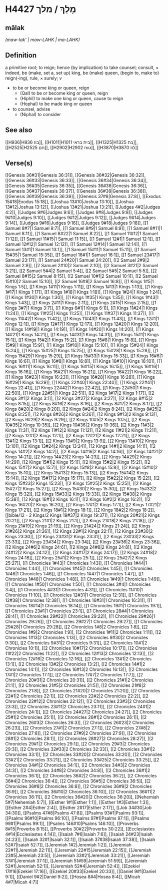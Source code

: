 # H4427 מָלַךְ / מלך

## mâlak

_(maw-lak' | maw-LAHK | ma-LAHK)_

## Definition

a primitive root; to reign; hence (by implication) to take counsel; consult, × indeed, be (make, set a, set up) king, be (make) queen, (begin to, make to) reign(-ing), rule, × surely; v

- to be or become king or queen, reign
  - (Qal) to be or become king or queen, reign
  - (Hiphil) to make one king or queen, cause to reign
  - (Hophal) to be made king or queen
- to counsel, advise
  - (Niphal) to consider

## See also

[[H936|H936 בוז]], [[H1011|H1011 בית בראי]], [[H1325|H1325 בת]], [[H2525|H2525 חם]], [[H2902|H2902 טוח]], [[H3870|H3870 לוז]]

## Verse(s)

[[Genesis 36#31|Genesis 36:31]], [[Genesis 36#32|Genesis 36:32]], [[Genesis 36#33|Genesis 36:33]], [[Genesis 36#34|Genesis 36:34]], [[Genesis 36#35|Genesis 36:35]], [[Genesis 36#36|Genesis 36:36]], [[Genesis 36#37|Genesis 36:37]], [[Genesis 36#38|Genesis 36:38]], [[Genesis 36#39|Genesis 36:39]], [[Genesis 37#8|Genesis 37:8]], [[Exodus 15#18|Exodus 15:18]], [[Joshua 13#10|Joshua 13:10]], [[Joshua 13#12|Joshua 13:12]], [[Joshua 13#21|Joshua 13:21]], [[Judges 4#2|Judges 4:2]], [[Judges 9#6|Judges 9:6]], [[Judges 9#8|Judges 9:8]], [[Judges 9#10|Judges 9:10]], [[Judges 9#12|Judges 9:12]], [[Judges 9#14|Judges 9:14]], [[Judges 9#16|Judges 9:16]], [[Judges 9#18|Judges 9:18]], [[1 Samuel 8#7|1 Samuel 8:7]], [[1 Samuel 8#9|1 Samuel 8:9]], [[1 Samuel 8#11|1 Samuel 8:11]], [[1 Samuel 8#22|1 Samuel 8:22]], [[1 Samuel 11#12|1 Samuel 11:12]], [[1 Samuel 11#15|1 Samuel 11:15]], [[1 Samuel 12#1|1 Samuel 12:1]], [[1 Samuel 12#12|1 Samuel 12:12]], [[1 Samuel 12#14|1 Samuel 12:14]], [[1 Samuel 13#1|1 Samuel 13:1]], [[1 Samuel 15#11|1 Samuel 15:11]], [[1 Samuel 15#35|1 Samuel 15:35]], [[1 Samuel 16#1|1 Samuel 16:1]], [[1 Samuel 23#17|1 Samuel 23:17]], [[1 Samuel 24#20|1 Samuel 24:20]], [[2 Samuel 2#9|2 Samuel 2:9]], [[2 Samuel 2#10|2 Samuel 2:10]], [[2 Samuel 3#21|2 Samuel 3:21]], [[2 Samuel 5#4|2 Samuel 5:4]], [[2 Samuel 5#5|2 Samuel 5:5]], [[2 Samuel 8#15|2 Samuel 8:15]], [[2 Samuel 10#1|2 Samuel 10:1]], [[2 Samuel 15#10|2 Samuel 15:10]], [[2 Samuel 16#8|2 Samuel 16:8]], [[1 Kings 1#5|1 Kings 1:5]], [[1 Kings 1#11|1 Kings 1:11]], [[1 Kings 1#13|1 Kings 1:13]], [[1 Kings 1#17|1 Kings 1:17]], [[1 Kings 1#18|1 Kings 1:18]], [[1 Kings 1#24|1 Kings 1:24]], [[1 Kings 1#30|1 Kings 1:30]], [[1 Kings 1#35|1 Kings 1:35]], [[1 Kings 1#43|1 Kings 1:43]], [[1 Kings 2#11|1 Kings 2:11]], [[1 Kings 2#15|1 Kings 2:15]], [[1 Kings 3#7|1 Kings 3:7]], [[1 Kings 6#1|1 Kings 6:1]], [[1 Kings 11#24|1 Kings 11:24]], [[1 Kings 11#25|1 Kings 11:25]], [[1 Kings 11#37|1 Kings 11:37]], [[1 Kings 11#42|1 Kings 11:42]], [[1 Kings 11#43|1 Kings 11:43]], [[1 Kings 12#1|1 Kings 12:1]], [[1 Kings 12#17|1 Kings 12:17]], [[1 Kings 12#20|1 Kings 12:20]], [[1 Kings 14#19|1 Kings 14:19]], [[1 Kings 14#20|1 Kings 14:20]], [[1 Kings 14#21|1 Kings 14:21]], [[1 Kings 14#31|1 Kings 14:31]], [[1 Kings 15#1|1 Kings 15:1]], [[1 Kings 15#2|1 Kings 15:2]], [[1 Kings 15#8|1 Kings 15:8]], [[1 Kings 15#9|1 Kings 15:9]], [[1 Kings 15#10|1 Kings 15:10]], [[1 Kings 15#24|1 Kings 15:24]], [[1 Kings 15#25|1 Kings 15:25]], [[1 Kings 15#28|1 Kings 15:28]], [[1 Kings 15#29|1 Kings 15:29]], [[1 Kings 15#33|1 Kings 15:33]], [[1 Kings 16#6|1 Kings 16:6]], [[1 Kings 16#8|1 Kings 16:8]], [[1 Kings 16#10|1 Kings 16:10]], [[1 Kings 16#11|1 Kings 16:11]], [[1 Kings 16#15|1 Kings 16:15]], [[1 Kings 16#16|1 Kings 16:16]], [[1 Kings 16#21|1 Kings 16:21]], [[1 Kings 16#22|1 Kings 16:22]], [[1 Kings 16#23|1 Kings 16:23]], [[1 Kings 16#28|1 Kings 16:28]], [[1 Kings 16#29|1 Kings 16:29]], [[1 Kings 22#40|1 Kings 22:40]], [[1 Kings 22#41|1 Kings 22:41]], [[1 Kings 22#42|1 Kings 22:42]], [[1 Kings 22#50|1 Kings 22:50]], [[1 Kings 22#51|1 Kings 22:51]], [[2 Kings 1#17|2 Kings 1:17]], [[2 Kings 3#1|2 Kings 3:1]], [[2 Kings 3#27|2 Kings 3:27]], [[2 Kings 8#15|2 Kings 8:15]], [[2 Kings 8#16|2 Kings 8:16]], [[2 Kings 8#17|2 Kings 8:17]], [[2 Kings 8#20|2 Kings 8:20]], [[2 Kings 8#24|2 Kings 8:24]], [[2 Kings 8#25|2 Kings 8:25]], [[2 Kings 8#26|2 Kings 8:26]], [[2 Kings 9#13|2 Kings 9:13]], [[2 Kings 9#29|2 Kings 9:29]], [[2 Kings 10#5|2 Kings 10:5]], [[2 Kings 10#35|2 Kings 10:35]], [[2 Kings 10#36|2 Kings 10:36]], [[2 Kings 11#3|2 Kings 11:3]], [[2 Kings 11#12|2 Kings 11:12]], [[2 Kings 11#21|2 Kings 11:21]], [[2 Kings 12#1|2 Kings 12:1]], [[2 Kings 12#21|2 Kings 12:21]], [[2 Kings 13#1|2 Kings 13:1]], [[2 Kings 13#9|2 Kings 13:9]], [[2 Kings 13#10|2 Kings 13:10]], [[2 Kings 13#24|2 Kings 13:24]], [[2 Kings 14#1|2 Kings 14:1]], [[2 Kings 14#2|2 Kings 14:2]], [[2 Kings 14#16|2 Kings 14:16]], [[2 Kings 14#21|2 Kings 14:21]], [[2 Kings 14#23|2 Kings 14:23]], [[2 Kings 14#29|2 Kings 14:29]], [[2 Kings 15#1|2 Kings 15:1]], [[2 Kings 15#2|2 Kings 15:2]], [[2 Kings 15#7|2 Kings 15:7]], [[2 Kings 15#8|2 Kings 15:8]], [[2 Kings 15#10|2 Kings 15:10]], [[2 Kings 15#13|2 Kings 15:13]], [[2 Kings 15#14|2 Kings 15:14]], [[2 Kings 15#17|2 Kings 15:17]], [[2 Kings 15#22|2 Kings 15:22]], [[2 Kings 15#23|2 Kings 15:23]], [[2 Kings 15#25|2 Kings 15:25]], [[2 Kings 15#27|2 Kings 15:27]], [[2 Kings 15#30|2 Kings 15:30]], [[2 Kings 15#32|2 Kings 15:32]], [[2 Kings 15#33|2 Kings 15:33]], [[2 Kings 15#38|2 Kings 15:38]], [[2 Kings 16#1|2 Kings 16:1]], [[2 Kings 16#2|2 Kings 16:2]], [[2 Kings 16#20|2 Kings 16:20]], [[2 Kings 17#1|2 Kings 17:1]], [[2 Kings 17#21|2 Kings 17:21]], [[2 Kings 18#1|2 Kings 18:1]], [[2 Kings 18#2|2 Kings 18:2]], [[bible/12 - 2 Kings/2 Kings 19#37|2 Kings 19:37]], [[2 Kings 20#21|2 Kings 20:21]], [[2 Kings 21#1|2 Kings 21:1]], [[2 Kings 21#18|2 Kings 21:18]], [[2 Kings 21#19|2 Kings 21:19]], [[2 Kings 21#24|2 Kings 21:24]], [[2 Kings 21#26|2 Kings 21:26]], [[2 Kings 22#1|2 Kings 22:1]], [[2 Kings 23#30|2 Kings 23:30]], [[2 Kings 23#31|2 Kings 23:31]], [[2 Kings 23#33|2 Kings 23:33]], [[2 Kings 23#34|2 Kings 23:34]], [[2 Kings 23#36|2 Kings 23:36]], [[2 Kings 24#6|2 Kings 24:6]], [[2 Kings 24#8|2 Kings 24:8]], [[2 Kings 24#12|2 Kings 24:12]], [[2 Kings 24#17|2 Kings 24:17]], [[2 Kings 24#18|2 Kings 24:18]], [[2 Kings 25#1|2 Kings 25:1]], [[2 Kings 25#27|2 Kings 25:27]], [[1 Chronicles 1#43|1 Chronicles 1:43]], [[1 Chronicles 1#44|1 Chronicles 1:44]], [[1 Chronicles 1#45|1 Chronicles 1:45]], [[1 Chronicles 1#46|1 Chronicles 1:46]], [[1 Chronicles 1#47|1 Chronicles 1:47]], [[1 Chronicles 1#48|1 Chronicles 1:48]], [[1 Chronicles 1#49|1 Chronicles 1:49]], [[1 Chronicles 1#50|1 Chronicles 1:50]], [[1 Chronicles 3#4|1 Chronicles 3:4]], [[1 Chronicles 4#31|1 Chronicles 4:31]], [[1 Chronicles 11#10|1 Chronicles 11:10]], [[1 Chronicles 12#31|1 Chronicles 12:31]], [[1 Chronicles 12#38|1 Chronicles 12:38]], [[1 Chronicles 16#31|1 Chronicles 16:31]], [[1 Chronicles 18#14|1 Chronicles 18:14]], [[1 Chronicles 19#1|1 Chronicles 19:1]], [[1 Chronicles 23#1|1 Chronicles 23:1]], [[1 Chronicles 28#4|1 Chronicles 28:4]], [[1 Chronicles 29#22|1 Chronicles 29:22]], [[1 Chronicles 29#26|1 Chronicles 29:26]], [[1 Chronicles 29#27|1 Chronicles 29:27]], [[1 Chronicles 29#28|1 Chronicles 29:28]], [[2 Chronicles 1#8|2 Chronicles 1:8]], [[2 Chronicles 1#9|2 Chronicles 1:9]], [[2 Chronicles 1#11|2 Chronicles 1:11]], [[2 Chronicles 1#13|2 Chronicles 1:13]], [[2 Chronicles 9#30|2 Chronicles 9:30]], [[2 Chronicles 9#31|2 Chronicles 9:31]], [[2 Chronicles 10#1|2 Chronicles 10:1]], [[2 Chronicles 10#17|2 Chronicles 10:17]], [[2 Chronicles 11#22|2 Chronicles 11:22]], [[2 Chronicles 12#13|2 Chronicles 12:13]], [[2 Chronicles 12#16|2 Chronicles 12:16]], [[2 Chronicles 13#1|2 Chronicles 13:1]], [[2 Chronicles 13#2|2 Chronicles 13:2]], [[2 Chronicles 14#1|2 Chronicles 14:1]], [[2 Chronicles 16#13|2 Chronicles 16:13]], [[2 Chronicles 17#1|2 Chronicles 17:1]], [[2 Chronicles 17#7|2 Chronicles 17:7]], [[2 Chronicles 20#31|2 Chronicles 20:31]], [[2 Chronicles 21#1|2 Chronicles 21:1]], [[2 Chronicles 21#5|2 Chronicles 21:5]], [[2 Chronicles 21#8|2 Chronicles 21:8]], [[2 Chronicles 21#20|2 Chronicles 21:20]], [[2 Chronicles 22#1|2 Chronicles 22:1]], [[2 Chronicles 22#2|2 Chronicles 22:2]], [[2 Chronicles 22#12|2 Chronicles 22:12]], [[2 Chronicles 23#3|2 Chronicles 23:3]], [[2 Chronicles 23#11|2 Chronicles 23:11]], [[2 Chronicles 24#1|2 Chronicles 24:1]], [[2 Chronicles 24#27|2 Chronicles 24:27]], [[2 Chronicles 25#1|2 Chronicles 25:1]], [[2 Chronicles 26#1|2 Chronicles 26:1]], [[2 Chronicles 26#3|2 Chronicles 26:3]], [[2 Chronicles 26#23|2 Chronicles 26:23]], [[2 Chronicles 27#1|2 Chronicles 27:1]], [[2 Chronicles 27#8|2 Chronicles 27:8]], [[2 Chronicles 27#9|2 Chronicles 27:9]], [[2 Chronicles 28#1|2 Chronicles 28:1]], [[2 Chronicles 28#27|2 Chronicles 28:27]], [[2 Chronicles 29#1|2 Chronicles 29:1]], [[2 Chronicles 29#3|2 Chronicles 29:3]], [[2 Chronicles 32#33|2 Chronicles 32:33]], [[2 Chronicles 33#1|2 Chronicles 33:1]], [[2 Chronicles 33#20|2 Chronicles 33:20]], [[2 Chronicles 33#21|2 Chronicles 33:21]], [[2 Chronicles 33#25|2 Chronicles 33:25]], [[2 Chronicles 34#1|2 Chronicles 34:1]], [[2 Chronicles 34#3|2 Chronicles 34:3]], [[2 Chronicles 34#8|2 Chronicles 34:8]], [[2 Chronicles 36#1|2 Chronicles 36:1]], [[2 Chronicles 36#2|2 Chronicles 36:2]], [[2 Chronicles 36#4|2 Chronicles 36:4]], [[2 Chronicles 36#5|2 Chronicles 36:5]], [[2 Chronicles 36#8|2 Chronicles 36:8]], [[2 Chronicles 36#9|2 Chronicles 36:9]], [[2 Chronicles 36#10|2 Chronicles 36:10]], [[2 Chronicles 36#11|2 Chronicles 36:11]], [[2 Chronicles 36#20|2 Chronicles 36:20]], [[Nehemiah 5#7|Nehemiah 5:7]], [[Esther 1#1|Esther 1:1]], [[Esther 1#3|Esther 1:3]], [[Esther 2#4|Esther 2:4]], [[Esther 2#17|Esther 2:17]], [[Job 34#30|Job 34:30]], [[Psalms 47#8|Psalms 47:8]], [[Psalms 93#1|Psalms 93:1]], [[Psalms 96#10|Psalms 96:10]], [[Psalms 97#1|Psalms 97:1]], [[Psalms 99#1|Psalms 99:1]], [[Psalms 146#10|Psalms 146:10]], [[Proverbs 8#15|Proverbs 8:15]], [[Proverbs 30#22|Proverbs 30:22]], [[Ecclesiastes 4#14|Ecclesiastes 4:14]], [[Isaiah 7#6|Isaiah 7:6]], [[Isaiah 24#23|Isaiah 24:23]], [[Isaiah 32#1|Isaiah 32:1]], [[Isaiah 37#38|Isaiah 37:38]], [[Isaiah 52#7|Isaiah 52:7]], [[Jeremiah 1#2|Jeremiah 1:2]], [[Jeremiah 22#11|Jeremiah 22:11]], [[Jeremiah 22#15|Jeremiah 22:15]], [[Jeremiah 23#5|Jeremiah 23:5]], [[Jeremiah 33#21|Jeremiah 33:21]], [[Jeremiah 37#1|Jeremiah 37:1]], [[Jeremiah 51#59|Jeremiah 51:59]], [[Jeremiah 52#1|Jeremiah 52:1]], [[Jeremiah 52#4|Jeremiah 52:4]], [[Ezekiel 17#16|Ezekiel 17:16]], [[Ezekiel 20#33|Ezekiel 20:33]], [[Daniel 9#1|Daniel 9:1]], [[Daniel 9#2|Daniel 9:2]], [[Hosea 8#4|Hosea 8:4]], [[Micah 4#7|Micah 4:7]]